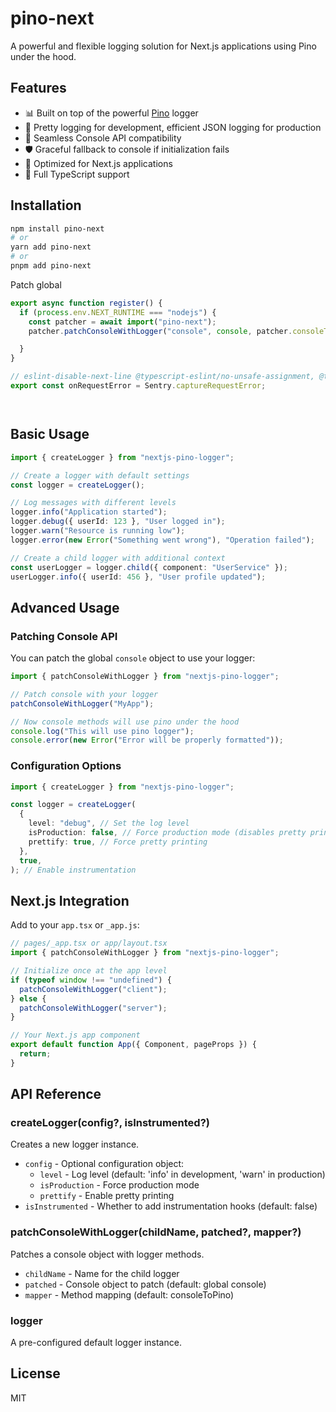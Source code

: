 # pino-next

A powerful and flexible logging solution for Next.js applications using Pino under the hood.

## Features

- 📊 Built on top of the powerful [Pino](https://github.com/pinojs/pino) logger
- 🌈 Pretty logging for development, efficient JSON logging for production
- 🔄 Seamless Console API compatibility
- 🛡️ Graceful fallback to console if initialization fails
- 🚀 Optimized for Next.js applications
- 📝 Full TypeScript support

## Installation

```bash
npm install pino-next
# or
yarn add pino-next
# or
pnpm add pino-next
```

Patch global

```instrumentation.js
export async function register() {
  if (process.env.NEXT_RUNTIME === "nodejs") {
    const patcher = await import("pino-next");
    patcher.patchConsoleWithLogger("console", console, patcher.consoleToPino);

  }
}

// eslint-disable-next-line @typescript-eslint/no-unsafe-assignment, @typescript-eslint/no-unsafe-member-access
export const onRequestError = Sentry.captureRequestError;
```

```

```

```instrumentation

```

## Basic Usage

```typescript
import { createLogger } from "nextjs-pino-logger";

// Create a logger with default settings
const logger = createLogger();

// Log messages with different levels
logger.info("Application started");
logger.debug({ userId: 123 }, "User logged in");
logger.warn("Resource is running low");
logger.error(new Error("Something went wrong"), "Operation failed");

// Create a child logger with additional context
const userLogger = logger.child({ component: "UserService" });
userLogger.info({ userId: 456 }, "User profile updated");
```

## Advanced Usage

### Patching Console API

You can patch the global `console` object to use your logger:

```typescript
import { patchConsoleWithLogger } from "nextjs-pino-logger";

// Patch console with your logger
patchConsoleWithLogger("MyApp");

// Now console methods will use pino under the hood
console.log("This will use pino logger");
console.error(new Error("Error will be properly formatted"));
```

### Configuration Options

```typescript
import { createLogger } from "nextjs-pino-logger";

const logger = createLogger(
  {
    level: "debug", // Set the log level
    isProduction: false, // Force production mode (disables pretty printing)
    prettify: true, // Force pretty printing
  },
  true,
); // Enable instrumentation
```

## Next.js Integration

Add to your `app.tsx` or `_app.js`:

```typescript
// pages/_app.tsx or app/layout.tsx
import { patchConsoleWithLogger } from "nextjs-pino-logger";

// Initialize once at the app level
if (typeof window !== "undefined") {
  patchConsoleWithLogger("client");
} else {
  patchConsoleWithLogger("server");
}

// Your Next.js app component
export default function App({ Component, pageProps }) {
  return;
}
```

## API Reference

### createLogger(config?, isInstrumented?)

Creates a new logger instance.

- `config` - Optional configuration object:
  - `level` - Log level (default: 'info' in development, 'warn' in production)
  - `isProduction` - Force production mode
  - `prettify` - Enable pretty printing
- `isInstrumented` - Whether to add instrumentation hooks (default: false)

### patchConsoleWithLogger(childName, patched?, mapper?)

Patches a console object with logger methods.

- `childName` - Name for the child logger
- `patched` - Console object to patch (default: global console)
- `mapper` - Method mapping (default: consoleToPino)

### logger

A pre-configured default logger instance.

## License

MIT
